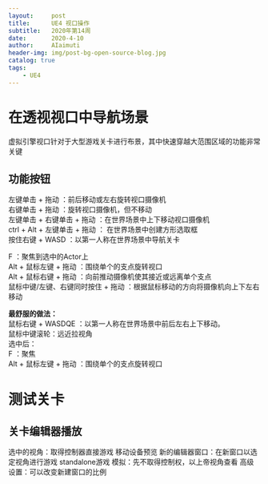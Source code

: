 ```yaml
---
layout:     post
title:      UE4 视口操作
subtitle:   2020年第14周
date:       2020-4-10
author:     AIaimuti
header-img: img/post-bg-open-source-blog.jpg
catalog: true
tags:
    - UE4 
---
```


# 在透视视口中导航场景
虚拟引擎视口针对于大型游戏关卡进行布景，其中快速穿越大范围区域的功能非常关键

## 功能按钮
左键单击 + 拖动 ：前后移动或左右旋转视口摄像机<br>
右键单击 + 拖动 ：旋转视口摄像机，但不移动<br>
左键单击 + 右键单击 + 拖动 ：在世界场景中上下移动视口摄像机<br>
ctrl + Alt + 左键单击 + 拖动 ： 在世界场景中创建方形选取框<br>
按住右键 + WASD ：以第一人称在世界场景中导航关卡

F ：聚焦到选中的Actor上<br>
Alt + 鼠标左键 + 拖动 ：围绕单个的支点旋转视口<br>
Alt + 鼠标右键 + 拖动 ：向前推动摄像机使其接近或远离单个支点<br>
鼠标中键/左键、右键同时按住 + 拖动 ：根据鼠标移动的方向将摄像机向上下左右移动


**最舒服的做法：**<br>
鼠标右键 + WASDQE ：以第一人称在世界场景中前后左右上下移动。<br>
鼠标中键滚轮：远近拉视角<br>
选中后：<br>
F ：聚焦<br>
Alt + 鼠标左键 + 拖动 ：围绕单个的支点旋转视口

# 测试关卡
## 关卡编辑器播放
选中的视角：取得控制器直接游戏
移动设备预览
新的编辑器窗口：在新窗口以选定视角进行游戏
standalone游戏
模拟：先不取得控制权，以上帝视角查看
高级设置：可以改变新建窗口的比例

